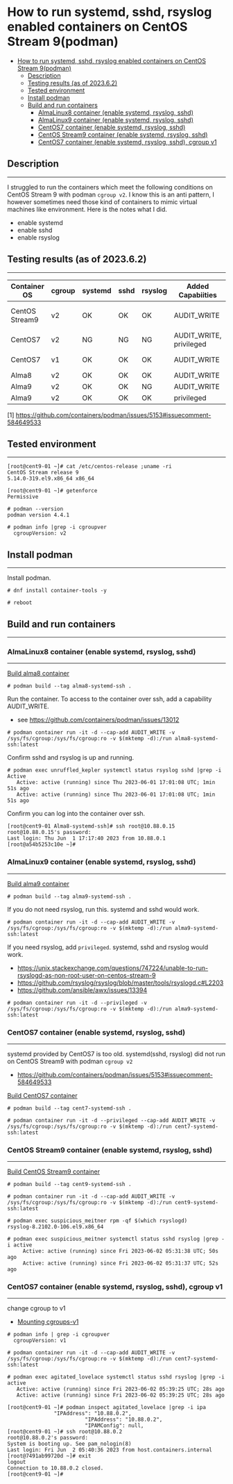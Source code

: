 # How to run systemd, sshd, rsyslog enabled containers on CentOS Stream 9(podman)

- [How to run systemd, sshd, rsyslog enabled containers on CentOS Stream 9(podman)](#how-to-run-systemd-sshd-rsyslog-enabled-containers-on-centos-stream-9podman)
  - [Description](#description)
  - [Testing results (as of 2023.6.2)](#testing-results-as-of-202362)
  - [Tested environment](#tested-environment)
  - [Install podman](#install-podman)
  - [Build and run containers](#build-and-run-containers)
    - [AlmaLinux8 container (enable systemd, rsyslog, sshd)](#almalinux8-container-enable-systemd-rsyslog-sshd)
    - [AlmaLinux9 container (enable systemd, rsyslog, sshd)](#almalinux9-container-enable-systemd-rsyslog-sshd)
    - [CentOS7 container (enable systemd, rsyslog, sshd)](#centos7-container-enable-systemd-rsyslog-sshd)
    - [CentOS Stream9 container (enable systemd, rsyslog, sshd)](#centos-stream9-container-enable-systemd-rsyslog-sshd)
    - [CentOS7 container (enable systemd, rsyslog, sshd), cgroup v1](#centos7-container-enable-systemd-rsyslog-sshd-cgroup-v1)

## Description
---

I struggled to run the containers which meet the following conditions on CentOS Stream 9 with podman `cgroup v2`.
I know this is an anti pattern, I however sometimes need those kind of containers to mimic virtual machines like environment.
Here is the notes what I did.

- enable systemd
- enable sshd
- enable rsyslog

## Testing results (as of 2023.6.2)
---

| Container OS   | cgroup | systemd | sshd | rsyslog | Added Capabiities       | Note               |
| -------------- | ------ | ------- | ---- | ------- | ----------------------- | ------------------ |
| CentOS Stream9 | v2     | OK      | OK   | OK      | AUDIT_WRITE             | install old rsyslog |
| CentOS7        | v2     | NG      | NG   | NG      | AUDIT_WRITE, privileged | See [1]            |
| CentOS7        | v1     | OK      | OK   | OK      | AUDIT_WRITE             | See [1]            |
| Alma8          | v2     | OK      | OK   | OK      | AUDIT_WRITE             | None               |
| Alma9          | v2     | OK      | OK   | NG      | AUDIT_WRITE             | None               |
| Alma9          | v2     | OK      | OK   | OK      | privileged              | None               |

[1] https://github.com/containers/podman/issues/5153#issuecomment-584649533

## Tested environment
---

```text
[root@cent9-01 ~]# cat /etc/centos-release ;uname -ri
CentOS Stream release 9
5.14.0-319.el9.x86_64 x86_64

[root@cent9-01 ~]# getenforce 
Permissive

# podman --version 
podman version 4.4.1

# podman info |grep -i cgroupver
  cgroupVersion: v2
```

## Install podman
---

Install podman.
```text
# dnf install container-tools -y
```

```text
# reboot
```

## Build and run containers
---

### AlmaLinux8 container (enable systemd, rsyslog, sshd)
---

[Build alma8 container](./Alma8-systemd-ssh/Dockerfile)
```text
# podman build --tag alma8-systemd-ssh .
```

Run the container. To access to the container over ssh, add a capability AUDIT_WRITE.
- see https://github.com/containers/podman/issues/13012
```text
# podman container run -it -d --cap-add AUDIT_WRITE -v /sys/fs/cgroup:/sys/fs/cgroup:ro -v $(mktemp -d):/run alma8-systemd-ssh:latest 
```

Confirm sshd and rsyslog is up and running.
```text
# podman exec unruffled_kepler systemctl status rsyslog sshd |grep -i Active
   Active: active (running) since Thu 2023-06-01 17:01:08 UTC; 1min 51s ago
   Active: active (running) since Thu 2023-06-01 17:01:08 UTC; 1min 51s ago
```

Confirm you can log into the container over ssh.
```text
[root@cent9-01 Alma8-systemd-ssh]# ssh root@10.88.0.15
root@10.88.0.15's password: 
Last login: Thu Jun  1 17:17:40 2023 from 10.88.0.1
[root@a54b5253c10e ~]# 
```

### AlmaLinux9 container (enable systemd, rsyslog, sshd)
---

[Build alma9 container](./Alma9-systemd-ssh/Dockerfile)
```text
# podman build --tag alma9-systemd-ssh .
```

If you do not need rsyslog, run this. systemd and sshd would work.
```text
# podman container run -it -d --cap-add AUDIT_WRITE -v /sys/fs/cgroup:/sys/fs/cgroup:ro -v $(mktemp -d):/run alma9-systemd-ssh:latest 
```

If you need rsyslog, add `privileged`. systemd, sshd and rsyslog would work.
- https://unix.stackexchange.com/questions/747224/unable-to-run-rsyslogd-as-non-root-user-on-centos-stream-9
- https://github.com/rsyslog/rsyslog/blob/master/tools/rsyslogd.c#L2203
- https://github.com/ansible/awx/issues/13394
```text
# podman container run -it -d --privileged -v /sys/fs/cgroup:/sys/fs/cgroup:ro -v $(mktemp -d):/run alma9-systemd-ssh:latest
```

### CentOS7 container (enable systemd, rsyslog, sshd)
---

systemd provided by CentOS7 is too old. 
systemd(sshd, rsyslog) did not run on CentOS Stream9 with podman `cgroup v2`
- https://github.com/containers/podman/issues/5153#issuecomment-584649533

[Build CentOS7 container](./Cent7-systemd-ssh/Dockerfile)
```text
# podman build --tag cent7-systemd-ssh .
```

```text
# podman container run -it -d --privileged --cap-add AUDIT_WRITE -v /sys/fs/cgroup:/sys/fs/cgroup:ro -v $(mktemp -d):/run cent7-systemd-ssh:latest
```

### CentOS Stream9 container (enable systemd, rsyslog, sshd)
---

[Build CentOS Stream9 container](./CentOS-Stream9-systemd-ssh/Dockerfile)

```text
# podman build --tag cent9-systemd-ssh .
```

```text
# podman container run -it -d --cap-add AUDIT_WRITE -v /sys/fs/cgroup:/sys/fs/cgroup:ro -v $(mktemp -d):/run cent9-systemd-ssh:latest
```

```text
# podman exec suspicious_meitner rpm -qf $(which rsyslogd)
rsyslog-8.2102.0-106.el9.x86_64

# podman exec suspicious_meitner systemctl status sshd rsyslog |grep -i active
     Active: active (running) since Fri 2023-06-02 05:31:38 UTC; 50s ago
     Active: active (running) since Fri 2023-06-02 05:31:37 UTC; 52s ago
```

### CentOS7 container (enable systemd, rsyslog, sshd), cgroup v1
---

change cgroup to v1
- [Mounting cgroups-v1](https://access.redhat.com/documentation/en-us/red_hat_enterprise_linux/9/html-single/managing_monitoring_and_updating_the_kernel/index#proc_mounting-cgroups-v1_assembly_using-cgroupfs-to-manually-manage-cgroups)

```text
# podman info | grep -i cgroupver
  cgroupVersion: v1
```

```text
# podman container run -it -d --cap-add AUDIT_WRITE -v /sys/fs/cgroup:/sys/fs/cgroup:ro -v $(mktemp -d):/run cent7-systemd-ssh:latest
```

```text
# podman exec agitated_lovelace systemctl status sshd rsyslog |grep -i active
   Active: active (running) since Fri 2023-06-02 05:39:25 UTC; 28s ago
   Active: active (running) since Fri 2023-06-02 05:39:25 UTC; 28s ago
```

```text
[root@cent9-01 ~]# podman inspect agitated_lovelace |grep -i ipa
               "IPAddress": "10.88.0.2",
                         "IPAddress": "10.88.0.2",
                         "IPAMConfig": null,
[root@cent9-01 ~]# ssh root@10.88.0.2
root@10.88.0.2's password:
System is booting up. See pam_nologin(8)
Last login: Fri Jun  2 05:40:36 2023 from host.containers.internal
[root@7491ab99720d ~]# exit
logout
Connection to 10.88.0.2 closed.
[root@cent9-01 ~]#
```